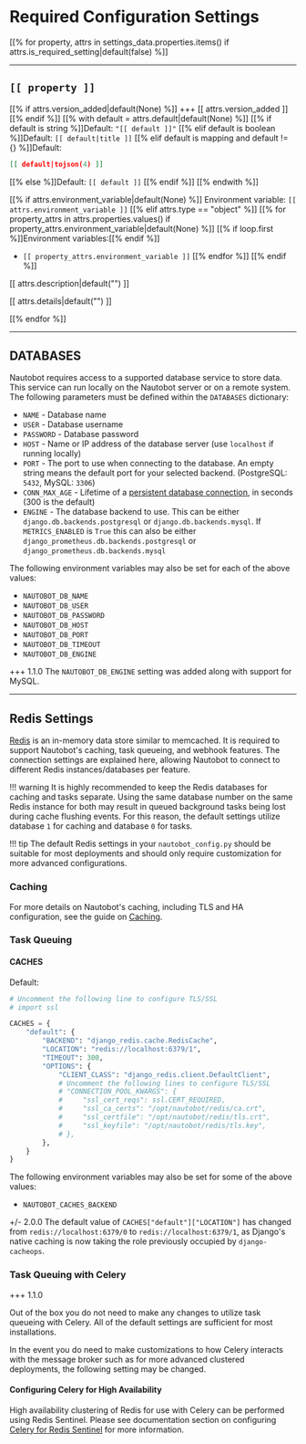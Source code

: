 # Required Configuration Settings

[[% for property, attrs in settings_data.properties.items() if attrs.is_required_setting|default(false) %]]

---

## `[[ property ]]`

[[% if attrs.version_added|default(None) %]]
+++ [[ attrs.version_added ]]
[[% endif %]]
[[% with default = attrs.default|default(None) %]]
[[% if default is string %]]Default: `"[[ default ]]"`
[[% elif default is boolean %]]Default: `[[ default|title ]]`
[[% elif default is mapping and default != {} %]]Default:

```json
[[ default|tojson(4) ]]
```

[[% else %]]Default: `[[ default ]]`
[[% endif %]]
[[% endwith %]]

[[% if attrs.environment_variable|default(None) %]]
Environment variable: `[[ attrs.environment_variable ]]`
[[% elif attrs.type == "object" %]]
[[% for property_attrs in attrs.properties.values() if property_attrs.environment_variable|default(None) %]]
[[% if loop.first %]]Environment variables:[[% endif %]]
* `[[ property_attrs.environment_variable ]]`
[[% endfor %]]
[[% endif %]]

[[ attrs.description|default("") ]]

[[ attrs.details|default("") ]]

[[% endfor %]]

---

## DATABASES

Nautobot requires access to a supported database service to store data. This service can run locally on the Nautobot server or on a remote system. The following parameters must be defined within the `DATABASES` dictionary:

* `NAME` - Database name
* `USER` - Database username
* `PASSWORD` - Database password
* `HOST` - Name or IP address of the database server (use `localhost` if running locally)
* `PORT` - The port to use when connecting to the database. An empty string means the default port for your selected backend. (PostgreSQL: `5432`, MySQL: `3306`)
* `CONN_MAX_AGE` - Lifetime of a [persistent database connection](https://docs.djangoproject.com/en/stable/ref/databases/#persistent-connections), in seconds (300 is the default)
* `ENGINE` - The database backend to use. This can be either `django.db.backends.postgresql` or `django.db.backends.mysql`.  If `METRICS_ENABLED` is `True` this can also be either `django_prometheus.db.backends.postgresql` or `django_prometheus.db.backends.mysql`

The following environment variables may also be set for each of the above values:

* `NAUTOBOT_DB_NAME`
* `NAUTOBOT_DB_USER`
* `NAUTOBOT_DB_PASSWORD`
* `NAUTOBOT_DB_HOST`
* `NAUTOBOT_DB_PORT`
* `NAUTOBOT_DB_TIMEOUT`
* `NAUTOBOT_DB_ENGINE`

+++ 1.1.0
    The `NAUTOBOT_DB_ENGINE` setting was added along with support for MySQL.

---

## Redis Settings

[Redis](https://redis.io/) is an in-memory data store similar to memcached. It is required to support Nautobot's
caching, task queueing, and webhook features. The connection settings are explained here, allowing Nautobot to connect
to different Redis instances/databases per feature.

!!! warning
    It is highly recommended to keep the Redis databases for caching and tasks separate. Using the same database number on the same Redis instance for both may result in queued background tasks being lost during cache flushing events. For this reason, the default settings utilize database `1` for caching and database `0` for tasks.

!!! tip
    The default Redis settings in your `nautobot_config.py` should be suitable for most deployments and should only require customization for more advanced configurations.

### Caching

For more details on Nautobot's caching, including TLS and HA configuration, see the guide on [Caching](../../administration/guides/caching.md).

### Task Queuing

#### CACHES

Default:

```python
# Uncomment the following line to configure TLS/SSL
# import ssl

CACHES = {
    "default": {
        "BACKEND": "django_redis.cache.RedisCache",
        "LOCATION": "redis://localhost:6379/1",
        "TIMEOUT": 300,
        "OPTIONS": {
            "CLIENT_CLASS": "django_redis.client.DefaultClient",
            # Uncomment the following lines to configure TLS/SSL
            # "CONNECTION_POOL_KWARGS": {
            #     "ssl_cert_reqs": ssl.CERT_REQUIRED,
            #     "ssl_ca_certs": "/opt/nautobot/redis/ca.crt",
            #     "ssl_certfile": "/opt/nautobot/redis/tls.crt",
            #     "ssl_keyfile": "/opt/nautobot/redis/tls.key",
            # },
        },
    }
}
```

The following environment variables may also be set for some of the above values:

* `NAUTOBOT_CACHES_BACKEND`

+/- 2.0.0
    The default value of `CACHES["default"]["LOCATION"]` has changed from `redis://localhost:6379/0` to `redis://localhost:6379/1`, as Django's native caching is now taking the role previously occupied by `django-cacheops`.

### Task Queuing with Celery

+++ 1.1.0

Out of the box you do not need to make any changes to utilize task queueing with Celery. All of the default settings are sufficient for most installations.

In the event you do need to make customizations to how Celery interacts with the message broker such as for more advanced clustered deployments, the following setting may be changed.

#### Configuring Celery for High Availability

High availability clustering of Redis for use with Celery can be performed using Redis Sentinel. Please see documentation section on configuring [Celery for Redis Sentinel](../../administration/guides/caching.md#celery-sentinel-configuration) for more information.
